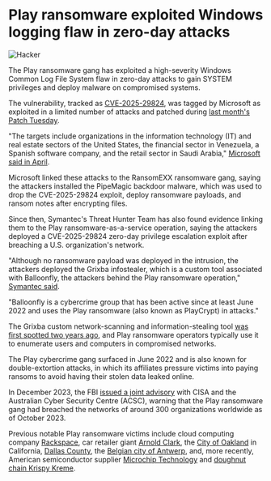 # Play ransomware exploited Windows logging flaw in zero-day attacks

![Hacker](https://www.bleepstatic.com/content/hl-images/2025/05/07/Hacker-windows.jpg)

The Play ransomware gang has exploited a high-severity Windows Common Log File System flaw in zero-day attacks to gain SYSTEM privileges and deploy malware on compromised systems.

The vulnerability, tracked as [CVE-2025-29824](https://msrc.microsoft.com/update-guide/vulnerability/CVE-2025-29824), was tagged by Microsoft as exploited in a limited number of attacks and patched during [last month's Patch Tuesday](https://www.bleepingcomputer.com/news/microsoft/microsoft-april-2025-patch-tuesday-fixes-exploited-zero-day-134-flaws/).

"The targets include organizations in the information technology (IT) and real estate sectors of the United States, the financial sector in Venezuela, a Spanish software company, and the retail sector in Saudi Arabia," [Microsoft said in April](https://www.bleepingcomputer.com/news/security/microsoft-windows-clfs-zero-day-exploited-by-ransomware-gang/).

Microsoft linked these attacks to the RansomEXX ransomware gang, saying the attackers installed the PipeMagic backdoor malware, which was used to drop the CVE-2025-29824 exploit, deploy ransomware payloads, and ransom notes after encrypting files.

Since then, Symantec's Threat Hunter Team has also found evidence linking them to the Play ransomware-as-a-service operation, saying the attackers deployed a CVE-2025-29824 zero-day privilege escalation exploit after breaching a U.S. organization's network.

"Although no ransomware payload was deployed in the intrusion, the attackers deployed the Grixba infostealer, which is a custom tool associated with Balloonfly, the attackers behind the Play ransomware operation," [Symantec said](https://www.security.com/threat-intelligence/play-ransomware-zero-day).

"Balloonfly is a cybercrime group that has been active since at least June 2022 and uses the Play ransomware (also known as PlayCrypt) in attacks."

The Grixba custom network-scanning and information-stealing tool [was first spotted two years ago](https://www.bleepingcomputer.com/news/security/play-ransomware-gang-uses-custom-shadow-volume-copy-data-theft-tool/), and Play ransomware operators typically use it to enumerate users and computers in compromised networks.

The Play cybercrime gang surfaced in June 2022 and is also known for double-extortion attacks, in which its affiliates pressure victims into paying ransoms to avoid having their stolen data leaked online.

In December 2023, the FBI [issued a joint advisory](https://www.bleepingcomputer.com/news/security/fbi-play-ransomware-breached-300-victims-including-critical-orgs/) with CISA and the Australian Cyber Security Centre (ACSC), warning that the Play ransomware gang had breached the networks of around 300 organizations worldwide as of October 2023.

Previous notable Play ransomware victims include cloud computing company [Rackspace](https://www.bleepingcomputer.com/news/security/rackspace-confirms-play-ransomware-was-behind-recent-cyberattack/), car retailer giant [Arnold Clark](https://www.bleepingcomputer.com/news/security/arnold-clark-customer-data-stolen-in-attack-claimed-by-play-ransomware/), the [City of Oakland](https://www.bleepingcomputer.com/news/security/play-ransomware-claims-disruptive-attack-on-city-of-oakland/) in California, [Dallas County](https://www.bleepingcomputer.com/news/security/dallas-county-data-of-200-000-exposed-in-2023-ransomware-attack/), the [Belgian city of Antwerp](https://www.bleepingcomputer.com/news/security/play-ransomware-claims-attack-on-belgium-city-of-antwerp/), and, more recently, American semiconductor supplier [Microchip Technology](https://www.bleepingcomputer.com/news/security/microchip-technology-confirms-data-was-stolen-in-cyberattack/) and [doughnut chain Krispy Kreme](https://www.bleepingcomputer.com/news/security/krispy-kreme-breach-data-theft-claimed-by-play-ransomware-gang/).